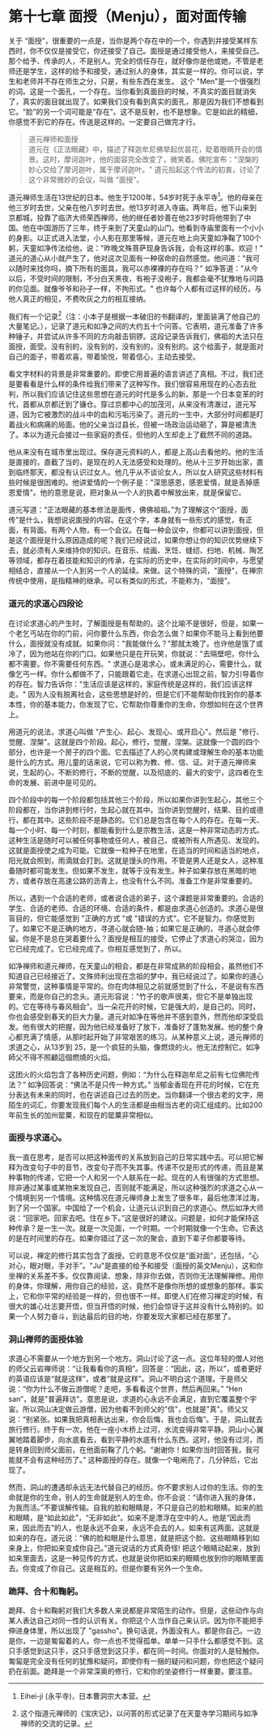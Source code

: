 # 第十七章 面授（Menju），面对面传输

关于 “面授”，很重要的一点是，当你是两个存在中的一个，你遇到并接受某样东西时，你不仅仅是接受它，你还接受了自己。面授是通过接受他人，来接受自己。那个给予、传承的人，不是别人。完全的信任存在，就好像你是他或她，不管是老师还是学生，这样的给予和接受，通过别人的身体，其实是一样的。你可以说，学生和老师并不存在师生之分，只是，有些东西在发生。
这个 "Men"是一个很强烈的词。这是一个面孔，一个存在。当你看到真面目的时候，不真实的面目就消失了，真实的面目就出现了。如果我们没有看到真实的面孔，那是因为我们不想看到它。“脸”的另一个词可能是“存在”。这不是反射，也不是想象。它是如此的精细，你感觉不到它的存在。传送是这样的。一定要自己做完才行。

> 道元禅师和面授  
> 道元在《正法眼藏》中，描述了释迦牟尼佛举起优昙花，眨着眼睛开会的情景。这时，摩诃迦叶，他的面容完全改变了，微笑着。佛陀宣布："涅槃的妙心交给了摩诃迦叶，属于摩诃迦叶。" 道元拾起这个传法的初衷，讨论了这个非常微妙的会议，叫做 "面授"。

道元禅师生活在13世纪的日本。他生于1200年，54岁时死于永平寺[^1]。他的母亲在他三岁时去世，父亲在他八岁时去世。他13岁时进入寺庙。两年后，他下山来到京都城，投靠了临济大师荣西禅师，他的继任者妙善在他23岁时将他带到了中国。他在中国游历了三年，终于来到了天童山的山门。他看到寺庙里面有一个小小的身影。以正式进入法堂，小人影在那里等候，道元在地上向天童如净鞠了100个躬，天童如净传法给他，说："昨晚文殊菩萨现身告诉我，会有这样的事。欢迎！" 道元的道心从小就产生了，他对这次见面有一种宿命的自然感觉。他问道："我可以随时来找你吗，摘下所有的面具，我可以赤裸裸的存在吗？" 如净答道："从今以后，不受时间的限制，不分白天黑夜，有袍子没袍子，我都会毫不犹豫地与问路的你见面。就像爷爷和孙子一样，不拘形式。" 也许每个人都有过这样的经历，与他人真正的相见，不费吹灰之力的相互接纳。

我们有一个记录[^2]（注：小本子是根据一本破旧的书翻译的，里面装满了他自己的大量笔记。），记录了道元和如净之间的大约五十个问答。它表明，道元准备了许多种锤子，并尝试从许多不同的方向敲击铜锣。这段记录告诉我们，佛祖的大法只在面授，面受。没有别的，没有别的，没有别的，没有别的。这个给面子，就是面对自己的面子，带着欢喜，带着愉悦，带着信心，主动去接受。

看文字材料的背景是非常重要的。即使它用普遍的语言讲述了真相。不过，我们还是要看看是什么样的条件给我们带来了这种写作。我们很容易用现在的心态去批判，所以我们应该记住这些思想在道元的时代是多么的新。那是一个日本变革的时代，首都从京都迁到了镰仓。穿过京都中心的加茂河，从来没有清澈过，道元写道，因为它被激烈的战斗中的血和污垢污染了。道元的一生中，大部分时间都是盯着战火和病痛的局面。他的父亲当过县长，但被一场政治运动砸了，算是被清洗了。本以为道元会接过一些家庭的责任，但他的人生却走上了截然不同的道路。

他从来没有在城市里出现过。保存道元资料的人，都是上高山去看他的。他的生活是直接的，直截了当的，是现在的人无法感受和处理的。他从十三岁开始出家，直到临终那天，都没有认识过女人。他几乎从不谈论女人，所以女人研究这些材料有些时候是很困难的。他讲爱情的一个例子是："深思感恩，感恩爱情，就是丢掉感恩爱情"。他的意思是说，把对象从一个人的执着中解放出来，就是保留它。

道元写道：“正法眼藏的基本修法是面传，佛佛祖祖。”为了理解这个“面授，面传”是什么，我想说说面授的内容。在这个字，本身就有一些形式的感觉，有正面，有背面。有两个人物，有一个会议。在每一种会议中，你都可以讲到面授，但是这个面授是什么原因造成的呢？我们已经说过，如果你想让你的知识优势继续下去，就必须有人来维持你的知识。在音乐、绘画、烹饪、缝纫、扫地、机械、陶艺等领域，都存在着技能和知识的传承，在实际的历史中，在实际的时间中，与愿望相结合，直接从一个人到另一个人的延续。来做。这个特殊的词，"面授"，在禅宗传统中使用，是指精神的继承。可以有类似的形式，不能称为，“面授”。

### 道元的求道心四段论

在讨论求道心的产生时，了解面授是有帮助的。这个比喻不是很好，但是，如果一个老乞丐站在你的门前，问你要什么东西，你会怎么做？如果你不能马上看到他要什么，面授就没有成就。如果你问："我能做什么？"那就太晚了。也许他是饿了或冷了，因为他站在你的门口。如果他只是在开玩笑，你就说："去隔壁吧，你什么都不需要。你不需要任何东西。" 求道心是渴求心，或未满足的心，需要什么，就像乞丐一样。你什么都做不了，只能跟着它走。在求道心出现之前，智力引导着你的存在。智力告诉你："生活应该是这样的，家庭传统是这样的，我们应该这样走。" 因为人没有脱离社会，这些思想是好的，但是它们不能帮助你找到你的基本本性，你的基本能力，你发现了它，它帮助你尊重你的生命，你想如何在这个世界上。

用道元的说法，求道心叫做 "产生心、起心、发现心、或开启心"。然后是 "修行、觉醒、涅槃"。这就是四个阶段。起心，修行，觉醒，涅槃。这就像一个圆的四个部分，也许是一个房子的四个面。它去描述了人的心灵构建或理解生命的基本功能是什么的方式。用儿童的话来说，它可以称为教、修、信、证。对于道元禅师来说，生起的心，不断的修行，不断的觉醒，以及彻底的、最大的安宁，这四者在生命的发展、前进中是可见的。

四个阶段中的每一个阶段都包括其他三个阶段，所以如果你讲到生起心，其他三个阶段都在，当你讲到修行时，生起心就在其中。当你讲到觉醒时，结果、目的或德行，都在其中。这些阶段不是静态的。它们总是包含在每个人的存在。在每一天、每一个小时、每一个时刻，都能看到什么是宗教生活，这是一种非常动态的方式。这种生活是随时可以被任何事物或任何人，被自己，或被所有人所遇见、发现的。这就是面授使之成为可能。它就像一粒种子在地里，在适当的时间和适当的地点，阳光就会照到，雨滴就会打到。这就是馒头的作用。不管是男人还是女人，这种准备随时都可能发生。但如果不发生，就等于没有发生。种子如果存放在黑暗的地方，或者存放在高速公路的沥青上，也没有什么不同。准备工作是非常重要的。

所以，遇到一个合适的老师，或者说合适的弟子，这个课题是非常重要的。合适的学生、合适的老师、合适的环境、合适的条件，都是由求道心创造的。求道心是很盲目的，但它能感觉到 "正确的方式 "或 "错误的方式"。它不是智力。你感觉到了。如果它不是正确的地方，寻道心就会随-抽；如果它是正确的，寻道心就会停留。你是不是总在哭着要什么？面授是相互的接受，它停止了求道心的哭泣，因为它已经完成了。它已经完成了。你相互感觉到了，所以。

如净禅师和道元禅师，在天童山的相会，都是在非常成熟的阶段相会，虽然他们不知道自己已经接近了。文殊师利出现在念祖的梦中，我已经说过了。如果你的道心非常警觉，这种事情是平常的。你在肉体相见之前就感觉到了什么，不是说有东西要来，而是你自己的念头。道元形容说："竹子的歌声很美，但它不是单独出现的。它在等待与春风相会"。当一朵花开的时候，它是强大的，是自己的。同时，你也会感受到春天的巨大力量。道元对如净在等他并不感到意外，然而他却深受启发。他有很大的把握，因为他已经准备好了放下，准备好了蓬勃发展。他的整个身心都充满了情感，从那时起开始了非常艰苦的练习。从某种意义上说，道元禅师的求道之心，从13岁到 25，是一个疯狂的头脑，像燃烧的火。他无法控制它。如净師父不得不照顧這個燃燒的火焰。

这团火的火焰包含了各种历史问题，例如：“为什么在释迦牟尼之前有七位佛陀传法？”  如净回答说：“佛法不是只传一种方式。” 当郁金香现在开花的时候，它在充分表达有未来的同时，也在讲述自己过去的历史。当你翻译一个很古老的文字，用陌生的词汇，你要发现我们每个人的生活都是由相当古老的词汇组成的。比如200年前生长的加州罂粟，和现在的罂粟非常相似。

### 面授与求道心。

我一直在思考，是否可以把这种面传的关系放到自己的日常实践中去。可以把它解释为改变句子中的音节，改变句子而不失其事。传递不仅是形式的传递，而且是某种事物的传递，它把一个人和另一个人联系在一起。现在的人有很强的方式思想。除非通过某事或某物来发现自己，否则就不能满足，所以这种强烈的求道之心从一个情境到另一个情境。这种情况在道元禅师身上发生了很多年，最后他漂洋过海，到了另一个国家。中国给了一个机会，让道元认识到自己的求道心。然后如净大师说：“回家吧。回家去吧。住在乡下。”这是很好的建议。问题是，如何才能保持这种传承？是一生一次。就是一次见面，一个时期。一个时期就像一个生命。它表达的是在时间里的存在。如果你错过了这一次的聚会，直到下辈子你都要等待。

可以说，禅定的修行其实包含了面授。它的意思不仅仅是“面对面”，还包括，“心对心，眼对眼，手对手”。"Ju"是直接的给予和接受（面授的英文Menju），这和你坐禅的关系差不多。仅仅靠阅读、想象，除非你去做，否则你无法理解禅修。用你的身体，你理解，用你自己的经验，这，竟然不是像你所想的或想象的那样。事实上，它和你平常的经验是一样的，但也很不一样。即使人们在修习禅定的时候，有很大的雄心壮志要开悟，但当开悟的时候，他们会惊讶于这并没有什么特别的。如果一个人努力奋斗，到达最后的目的地，你要发现大家都已经在那里了。

### 洞山禅师的面授体验

求道心不需要从一个地方到另一个地方。洞山讨论了这一点。这位年轻的僧人对他的师父云岩禅师说：“让我看看你的真相”。回答是：“因此，这，所以”，或者更好的英语应该是“就是这样”，或者“就是这样”。洞山不明白这个道理。于是师父说：“你为什么不做云游僧呢？走吧，多看看这个世界，然后再回来。” “Hen san”，就是"普遍拜访"。意思是说，求道的心永远不会满足，直到它覆盖整个宇宙。所以洞山决定做云游僧，因为他看不到师父的"信"，也就是"真"。师父又说：“别紧张。如果我把真相表达出来，你会后悔，我也会后悔”。于是，洞山就去旅行修行。终于有一次，他在一座小木桥上过河，水流变得非常平静。洞山小心翼翼地踏着脚步，向水底看去，看到平静的水底有什么东西。这时，他没有过河，而是转身回到师父面前，在他面前鞠了几个躬。“谢谢你！如果你当时回答我，我可能就不会有这种经历了。” 这种面授的存在。就像一个电闸亮了，几分钟后，它出现了。

然而，洞山的遭遇却永远无法代替自己的经历。你不要求别人过你的生活。你的生命就是你的生命，别人的生命就是别人的生命。你不会说：“请你进入我的身体，为我而活。”不要误解传输。自我的脸和眼睛是，不只是自己的脸和眼睛。如来的脸和眼睛，是“如此如此”，“无非如此”。如来不是漂浮在空中的人。他是“因此而来，因此而去”的人，也是永远不会来，永远不会去的人。如来有这两面。这就是如来的存在。道元说：“佛的脸和眼是什么意思，就是把这个脸、这些眼睛移到如来身上，你把如来变成你自己。”道元说话的方式真奇怪! 把这个眼睛动起来，放到如来里面去，这是一种见传的方式，也就是说你把如来的眼睛也放到你的眼睛里面去。你变成了你自己。这是相互的。但是你要有另外一个生命。

### 跪拜、合十和鞠躬。

跪拜、合十和鞠躬对我们大多数人来说都是非常陌生的动作。但是，这些动作与向某人表达自己对同一性的认识有关。你把这个人当作自己来认识。因为你不能把手伸进身体里，所以出现了 "gassho"。换句话说，外面没有人。都是你自己。一边是你，一边是匍匐着的人。你一点也不觉得孤单。单单一只手什么都感觉不到。这只手感觉到这只手，这只手感觉到这只手，都在同一时间。你面对的人是轻触你。匍匐是完全没有任何的犹豫和疑问，即使你有一捆的疑问和问题，你也把这个疑问扔在前面。跪拜是一个非常深奥的修行，它和你的坐姿修行一样重要。要注意。

[^1]: Eihei-ji (永平寺)，日本曹洞宗大本营。
[^2]: 这个指道元禅师的《宝庆记》，以问答的形式记录了在天童寺学习期间与如净禅师的交流的记录。